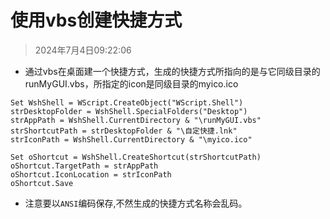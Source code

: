 # 使用vbs创建快捷方式

> 2024年7月4日09:22:06

* 通过vbs在桌面建一个快捷方式，生成的快捷方式所指向的是与它同级目录的runMyGUI.vbs，所指定的icon是同级目录的myico.ico

```vbscript
Set WshShell = WScript.CreateObject("WScript.Shell")
strDesktopFolder = WshShell.SpecialFolders("Desktop")
strAppPath = WshShell.CurrentDirectory & "\runMyGUI.vbs"
strShortcutPath = strDesktopFolder & "\自定快捷.lnk"
strIconPath = WshShell.CurrentDirectory & "\myico.ico"

Set oShortcut = WshShell.CreateShortcut(strShortcutPath) 
oShortcut.TargetPath = strAppPath 
oShortcut.IconLocation = strIconPath 
oShortcut.Save
```

* 注意要以`ANSI`编码保存,不然生成的快捷方式名称会乱码。